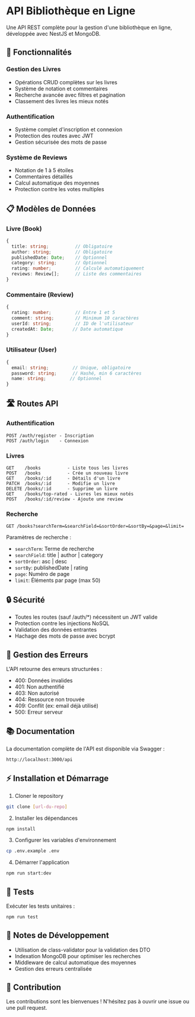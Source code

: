 # API Bibliothèque en Ligne

Une API REST complète pour la gestion d'une bibliothèque en ligne, développée avec NestJS et MongoDB.

## 🚀 Fonctionnalités

### Gestion des Livres
- Opérations CRUD complètes sur les livres
- Système de notation et commentaires
- Recherche avancée avec filtres et pagination
- Classement des livres les mieux notés

### Authentification
- Système complet d'inscription et connexion
- Protection des routes avec JWT
- Gestion sécurisée des mots de passe

### Système de Reviews
- Notation de 1 à 5 étoiles
- Commentaires détaillés
- Calcul automatique des moyennes
- Protection contre les votes multiples

## 📋 Modèles de Données

### Livre (Book)
```typescript
{
  title: string;          // Obligatoire
  author: string;         // Obligatoire
  publishedDate: Date;    // Optionnel
  category: string;       // Optionnel
  rating: number;         // Calculé automatiquement
  reviews: Review[];      // Liste des commentaires
}
```

### Commentaire (Review)
```typescript
{
  rating: number;         // Entre 1 et 5
  comment: string;        // Minimum 10 caractères
  userId: string;         // ID de l'utilisateur
  createdAt: Date;       // Date automatique
}
```

### Utilisateur (User)
```typescript
{
  email: string;         // Unique, obligatoire
  password: string;      // Hashé, min 6 caractères
  name: string;         // Optionnel
}
```

## 🛣 Routes API

### Authentification
```
POST /auth/register - Inscription
POST /auth/login    - Connexion
```

### Livres
```
GET    /books          - Liste tous les livres
POST   /books          - Crée un nouveau livre
GET    /books/:id      - Détails d'un livre
PATCH  /books/:id      - Modifie un livre
DELETE /books/:id      - Supprime un livre
GET    /books/top-rated - Livres les mieux notés
POST   /books/:id/review - Ajoute une review
```

### Recherche
```
GET /books?searchTerm=&searchField=&sortOrder=&sortBy=&page=&limit=
```

Paramètres de recherche :
- `searchTerm`: Terme de recherche
- `searchField`: title | author | category
- `sortOrder`: asc | desc
- `sortBy`: publishedDate | rating
- `page`: Numéro de page
- `limit`: Éléments par page (max 50)

## 🔒 Sécurité

- Toutes les routes (sauf /auth/*) nécessitent un JWT valide
- Protection contre les injections NoSQL
- Validation des données entrantes
- Hachage des mots de passe avec bcrypt

## 🚨 Gestion des Erreurs

L'API retourne des erreurs structurées :
- 400: Données invalides
- 401: Non authentifié
- 403: Non autorisé
- 404: Ressource non trouvée
- 409: Conflit (ex: email déjà utilisé)
- 500: Erreur serveur

## 📚 Documentation

La documentation complète de l'API est disponible via Swagger :
```
http://localhost:3000/api
```

## ⚡ Installation et Démarrage

1. Cloner le repository
```bash
git clone [url-du-repo]
```

2. Installer les dépendances
```bash
npm install
```

3. Configurer les variables d'environnement
```bash
cp .env.example .env
```

4. Démarrer l'application
```bash
npm run start:dev
```

## 🧪 Tests

Exécuter les tests unitaires :
```bash
npm run test
```

## 📝 Notes de Développement

- Utilisation de class-validator pour la validation des DTO
- Indexation MongoDB pour optimiser les recherches
- Middleware de calcul automatique des moyennes
- Gestion des erreurs centralisée

## 🤝 Contribution

Les contributions sont les bienvenues ! N'hésitez pas à ouvrir une issue ou une pull request.
